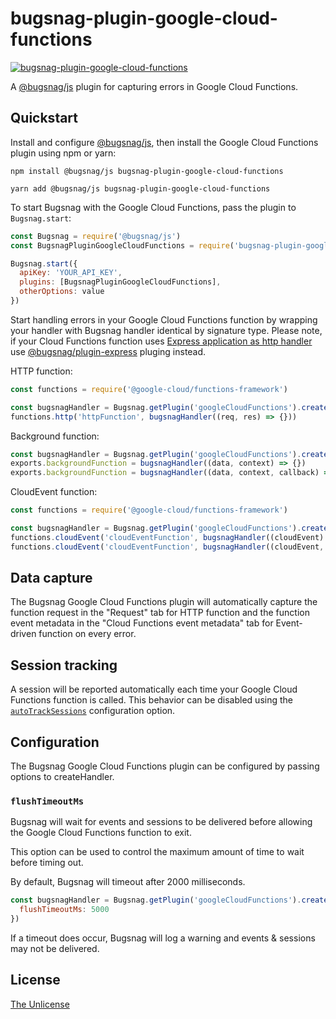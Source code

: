 # bugsnag-plugin-google-cloud-functions

[![bugsnag-plugin-google-cloud-functions](https://snyk.io/advisor/npm-package/bugsnag-plugin-google-cloud-functions/badge.svg)](https://snyk.io/advisor/npm-package/bugsnag-plugin-google-cloud-functions)

A [@bugsnag/js](https://docs.bugsnag.com/platforms/javascript/) plugin for capturing errors in Google Cloud Functions.

## Quickstart

Install and configure [@bugsnag/js](https://docs.bugsnag.com/platforms/javascript/), then install the Google Cloud Functions
plugin using npm or yarn:

```shell
npm install @bugsnag/js bugsnag-plugin-google-cloud-functions
```

```shell
yarn add @bugsnag/js bugsnag-plugin-google-cloud-functions
```

To start Bugsnag with the Google Cloud Functions, pass the plugin to `Bugsnag.start`:

```javascript
const Bugsnag = require('@bugsnag/js')
const BugsnagPluginGoogleCloudFunctions = require('bugsnag-plugin-google-cloud-functions')

Bugsnag.start({
  apiKey: 'YOUR_API_KEY',
  plugins: [BugsnagPluginGoogleCloudFunctions],
  otherOptions: value
})
```

Start handling errors in your Google Cloud Functions function by wrapping your handler with Bugsnag handler identical by
signature type. Please note, if your Cloud Functions function uses [Express application as http handler](https://medium.com/google-cloud/express-routing-with-google-cloud-functions-36fb55885c68) use [@bugsnag/plugin-express](https://docs.bugsnag.com/platforms/javascript/express/) pluging instead.

HTTP function:

```javascript
const functions = require('@google-cloud/functions-framework')

const bugsnagHandler = Bugsnag.getPlugin('googleCloudFunctions').createHttpHandler()
functions.http('httpFunction', bugsnagHandler((req, res) => {}))
```

Background function:

```javascript
const bugsnagHandler = Bugsnag.getPlugin('googleCloudFunctions').createEventHandler()
exports.backgroundFunction = bugsnagHandler((data, context) => {})
exports.backgroundFunction = bugsnagHandler((data, context, callback) => {})
```

CloudEvent function:

```javascript
const functions = require('@google-cloud/functions-framework')

const bugsnagHandler = Bugsnag.getPlugin('googleCloudFunctions').createCloudEventHandler()
functions.cloudEvent('cloudEventFunction', bugsnagHandler((cloudEvent) => {}))
functions.cloudEvent('cloudEventFunction', bugsnagHandler((cloudEvent, callback) => {}))
```

## Data capture

The Bugsnag Google Cloud Functions plugin will automatically capture the function request in the "Request" tab for HTTP
function and the function event metadata in the "Cloud Functions event metadata" tab for Event-driven function on every
error.

## Session tracking

A session will be reported automatically each time your Google Cloud Functions function is called. This behavior can be
disabled using
the [`autoTrackSessions`](https://docs.bugsnag.com/platforms/javascript/configuration-options/#autotracksessions)
configuration option.

## Configuration

The Bugsnag Google Cloud Functions plugin can be configured by passing options to createHandler.

### `flushTimeoutMs`

Bugsnag will wait for events and sessions to be delivered before allowing the Google Cloud Functions function to exit.

This option can be used to control the maximum amount of time to wait before timing out.

By default, Bugsnag will timeout after 2000 milliseconds.

```javascript
const bugsnagHandler = Bugsnag.getPlugin('googleCloudFunctions').createHttpHandler({
  flushTimeoutMs: 5000
})
```

If a timeout does occur, Bugsnag will log a warning and events & sessions may not be delivered.

## License

[The Unlicense](UNLICENSE)
